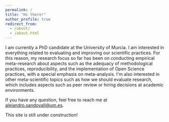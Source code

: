 ```yaml
---
permalink: /
title: "Hi there!"
author_profile: true
redirect_from: 
  - /about/
  - /about.html
---
```


I am currently a PhD candidate at the University of Murcia. I am interested in everything related to evaluating and improving our scientific practices. For this reason, my research focus so far has been on conducting empirical meta-research about aspects such as the adequacy of methodological practices, reproducibility, and the implementation of Open Science practices, with a special emphasis on meta-analysis. I'm also interested in other meta-scientific topics such as how we should evaluate research, which includes aspects such as peer review or hiring decisions at academic environments.

If you have any question, feel free to reach me at [alejandro.sandovall@um.es](mailto:alejandro.sandovall@um.es).

This site is still under construction!
